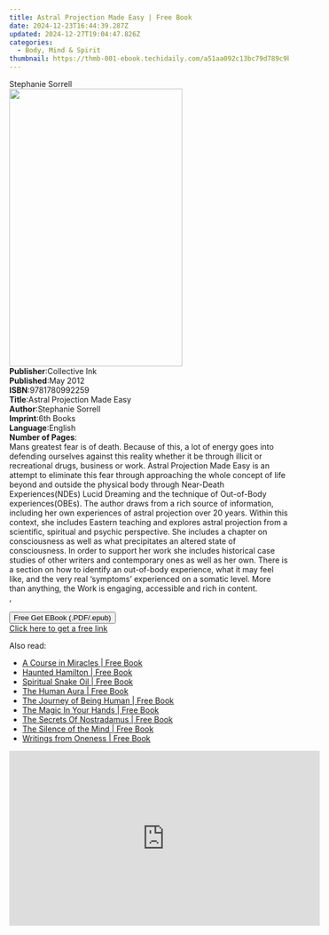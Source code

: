 ```yaml
---
title: Astral Projection Made Easy | Free Book
date: 2024-12-23T16:44:39.287Z
updated: 2024-12-27T19:04:47.826Z
categories:
  - Body, Mind & Spirit
thumbnail: https://thmb-001-ebook.techidaily.com/a51aa092c13bc79d789c9b8981891e3868bca61ad07e0674a8c05e27b411b963.jpg
---
```

<main id="book-container">
  <div class="flex flex-col">
    <div class="book-brief flex-1 py-6 px-4 sm:p-6 md:py-10 md:px-8">
      <!-- brief-->
      <div class="book-brief-main">Stephanie Sorrell</div>
    </div>
    <div
      class="book-meta-info flex-1 grid gap-4 col-start-1 col-end-3 row-start-1 sm:mb-6 sm:grid-cols-4 lg:gap-6 lg:col-start-2 lg:row-end-6 lg:row-span-6 lg:mb-0"
    >
      <div
        class="book-meta-info-left place-content-center mt-4 p-4 text-sm leading-6 col-start-2 col-span-2 dark:text-slate-400"
      >
        <img
          class="w-full h-500 object-cover rounded-lg sm:h-255 sm:col-span-2 lg:col-span-full"
          src="https://img-001-ebook.techidaily.com/d53c715ad87c2b0866c21b90de511d59fb9e0ca83ade8a39e6e016ceed30ba93.jpg"
          alt=""
          width="312"
          height="500"
        />
      </div>
      <div
        class="book-meta-info-right mt-2 col-start-1 row-start-2 col-span-3 self-center"
      >
        <!-- meta data  -->
        <div class="flex flex-col px-4 md:px-8">
          <div class="flex-1">
            <strong>Publisher</strong>:<span class="px-2">Collective Ink</span>
          </div>
          <div class="flex-1">
            <strong>Published</strong>:<span class="px-2">May 2012</span>
          </div>
          <div class="flex-1">
            <strong>ISBN</strong>:<span class="px-2">9781780992259</span>
          </div>
          <div class="flex-1">
            <strong>Title</strong>:<span class="px-2"
              >Astral Projection Made Easy</span
            >
          </div>
          <div class="flex-1">
            <strong>Author</strong>:<span class="px-2">Stephanie Sorrell</span>
          </div>
          <div class="flex-1">
            <strong>Imprint</strong>:<span class="px-2">6th Books</span>
          </div>
          <div class="flex-1">
            <strong>Language</strong>:<span class="px-2">English</span>
          </div>
          <div class="flex-1">
            <strong>Number of Pages</strong>:<span class="px-2"></span>
          </div>
        </div>
      </div>
    </div>
    <div class="book-description flex-1 py-6 px-4 sm:p-6 md:py-10 md:px-8">
      <div class="book-description-main">
        <div accordion-content="" id="description">
          Mans greatest fear is of death. Because of this, a lot of energy goes
          into defending ourselves against this reality whether it be through
          illicit or recreational drugs, business or work. Astral Projection
          Made Easy is an attempt to eliminate this fear through approaching the
          whole concept of life beyond and outside the physical body through
          Near-Death Experiences(NDEs) Lucid Dreaming and the technique of
          Out-of-Body experiences(OBEs). The author draws from a rich source of
          information, including her own experiences of astral projection over
          20 years. Within this context, she includes Eastern teaching and
          explores astral projection from a scientific, spiritual and psychic
          perspective. She includes a chapter on consciousness as well as what
          precipitates an altered state of consciousness. In order to support
          her work she includes historical case studies of other writers and
          contemporary ones as well as her own. There is a section on how to
          identify an out-of-body experience, what it may feel like, and the
          very real ‘symptoms’ experienced on a somatic level. More than
          anything, the Work is engaging, accessible and rich in content.<br />,
          <br /><br />
        </div>
        <div class="accordion-fader"></div>
      </div>
    </div>
    <div class="book-excerpts flex-1 py-6 px-4 sm:p-6 md:py-10 md:px-8"></div>
    <div
      class="book-about-author flex-1 py-6 px-4 sm:p-6 md:py-10 md:px-8"
    ></div>
    <div class="book-free-get flex-1 py-6 px-4 sm:p-6 md:py-10 md:px-8">
      <button
        id="btn-free-get"
        class="bg-blue-500 hover:bg-blue-700 text-white font-bold py-2 px-4 rounded"
      >
        Free Get EBook (.PDF/.epub)
      </button>
      <div id="countdown-display" class="px-2 text-lg mt-2"></div>
      <a
        id="free-link"
        class="hidden bg-blue-500 hover:bg-blue-700 text-white font-bold py-2 px-4 rounded"
        href="https://www.ebooks.com/en-us/book/923304/astral-projection-made-easy/stephanie-sorrell/"
        target="_blank"
        >Click here to get a free link</a
      >
    </div>
    <script>
      let countdownTime = 0;
      let countdownInterval = null;
      document
        .getElementById('btn-free-get')
        .addEventListener('click', startCountdown);
      function startCountdown() {
        countdownTime = new Date().getTime() + 60000 * 3;
        countdownInterval = setInterval(updateCountdown, 1000);
        document.getElementById('btn-free-get').disabled = true;
        document
          .getElementById('btn-free-get')
          .classList.add('bg-gray-500', 'cursor-not-allowed');
      }
      function updateCountdown() {
        let currentTime = new Date().getTime();
        let timeLeft = countdownTime - currentTime;
        let secondsLeft = Math.floor(timeLeft / 1000);
        document.getElementById('countdown-display').innerHTML =
          `Remaining time: ${secondsLeft} seconds.`;
        if (secondsLeft <= 0) {
          clearInterval(countdownInterval);
          document.getElementById('btn-free-get').classList.add('hidden');
          document.getElementById('free-link').classList.remove('hidden');
          document.getElementById('countdown-display').innerHTML = '';
        }
      }
    </script>
  </div>
</main>

<ins class="adsbygoogle"
      style="display:block"
      data-ad-client="ca-pub-7571918770474297"
      data-ad-slot="8358498916"
      data-ad-format="auto"
      data-full-width-responsive="true"></ins>
    

<span class="atpl-alsoreadstyle">Also read:</span>
<div><ul>
<li><a href="https://novels-ebooks.techidaily.com/784534-9780976420088-a-course-in-miracles/"><u>A Course in Miracles | Free Book</u></a></li>
<li><a href="https://novels-ebooks.techidaily.com/785403-9781459704022-haunted-hamilton/"><u>Haunted Hamilton | Free Book</u></a></li>
<li><a href="https://novels-ebooks.techidaily.com/784649-9781884365935-spiritual-snake-oil/"><u>Spiritual Snake Oil | Free Book</u></a></li>
<li><a href="https://novels-ebooks.techidaily.com/787654-9781776518982-the-human-aura/"><u>The Human Aura | Free Book</u></a></li>
<li><a href="https://novels-ebooks.techidaily.com/785169-9781429942546-the-journey-of-being-human/"><u>The Journey of Being Human | Free Book</u></a></li>
<li><a href="https://novels-ebooks.techidaily.com/793633-9781446447314-the-magic-in-your-hands/"><u>The Magic In Your Hands | Free Book</u></a></li>
<li><a href="https://novels-ebooks.techidaily.com/783680-9781448108794-the-secrets-of-nostradamus/"><u>The Secrets Of Nostradamus | Free Book</u></a></li>
<li><a href="https://novels-ebooks.techidaily.com/781886-9781846948305-the-silence-of-the-mind/"><u>The Silence of the Mind | Free Book</u></a></li>
<li><a href="https://novels-ebooks.techidaily.com/781888-9781780991504-writings-from-oneness/"><u>Writings from Oneness | Free Book</u></a></li>
</ul></div>

<!-- affiliate ads begin -->
<iframe width="560" height="315" src="https://www.youtube.com/embed/7JBG_O3Vnh4?si=lUO0fta6YPJ50qjg" title="YouTube video player" frameborder="0" allow="accelerometer; autoplay; clipboard-write; encrypted-media; gyroscope; picture-in-picture; web-share" referrerpolicy="strict-origin-when-cross-origin" allowfullscreen></iframe>
<!-- affiliate ads end -->


